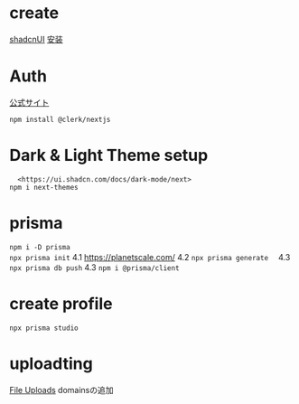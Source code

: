 # create

  [shadcnUI](<https://ui.shadcn.com/>)
  [安装](<https://ui.shadcn.com/docs/installation/next>)

# Auth

   [公式サイト](<https://dashboard.clerk.com/>)

  `npm install @clerk/nextjs`

# Dark & Light Theme setup

      <https://ui.shadcn.com/docs/dark-mode/next>
    npm i next-themes

# prisma  

   `npm i -D prisma`  
    `npx prisma init`
  4.1 <https://planetscale.com/>
  4.2 `npx prisma generate`
　4.3　`npx prisma db push`
  4.3 `npm i @prisma/client`

# create profile

  `npx prisma studio`

# uploadting 
  [File Uploads](<https://docs.uploadthing.com/getting-started>)
   domainsの追加 